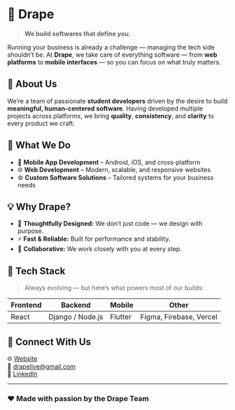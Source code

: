 
# 🧵 Drape

> **We build softwares that define *you*.**

Running your business is already a challenge — managing the tech side shouldn’t be.
At **Drape**, we take care of everything software — from **web platforms** to **mobile interfaces** — so you can focus on what truly matters.

## 🧩 About Us

We’re a team of passionate **student developers** driven by the desire to build **meaningful, human-centered software**.
Having developed multiple projects across platforms, we bring **quality**, **consistency**, and **clarity** to every product we craft.

## 🚀 What We Do

- 📱 **Mobile App Development** – Android, iOS, and cross-platform
- 🌐 **Web Development** – Modern, scalable, and responsive websites
- ⚙️ **Custom Software Solutions** – Tailored systems for your business needs

## 💡 Why Drape?

- 🧠 **Thoughtfully Designed:** We don’t just code — we design with purpose.
- ⚡ **Fast & Reliable:** Built for performance and stability.
- 🤝 **Collaborative:** We work closely with you at every step.

## 🧰 Tech Stack

> Always evolving — but here’s what powers most of our builds:

| Frontend | Backend | Mobile | Other |
|-----------|----------|---------|--------|
| React | Django / Node.js | Flutter  | Figma, Firebase, Vercel |

## 🤝 Connect With Us

🌐 [Website](https://vercel.drapelive.app)<br>
📧 [drapelive@gmail.com](mailto:drapelive@gmail.com)<br>
💼 [LinkedIn](https://www.linkedin.com/company/drapelive/)

---

### ❤️ Made with passion by the Drape Team
